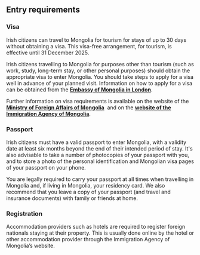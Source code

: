 ## Entry requirements

### **Visa**

Irish citizens can travel to Mongolia for tourism for stays of up to 30 days without obtaining a visa. This visa-free arrangement, for tourism, is effective until 31 December 2025.

Irish citizens travelling to Mongolia for purposes other than tourism (such as work, study, long-term stay, or other personal purposes) should obtain the appropriate visa to enter Mongolia. You should take steps to apply for a visa well in advance of your planned visit. Information on how to apply for a visa can be obtained from the [**Embassy of Mongolia in London**](https://en.embassyofmongolia.co.uk/).

Further information on visa requirements is available on the website of the [**Ministry of Foreign Affairs of Mongolia**](https://en.consul.mn/visa/c/82)  and on the [**website of the Immigration Agency of Mongolia**](https://immigration.gov.mn/en/).

### Passport

Irish citizens must have a valid passport to enter Mongolia, with a validity date at least six months beyond the end of their intended period of stay. It's also advisable to take a number of photocopies of your passport with you, and to store a photo of the personal identification and Mongolian visa pages of your passport on your phone.

You are legally required to carry your passport at all times when travelling in Mongolia and, if living in Mongolia, your residency card. We also recommend that you leave a copy of your passport (and travel and insurance documents) with family or friends at home.

### **Registration**

Accommodation providers such as hotels are required to register foreign nationals staying at their property. This is usually done online by the hotel or other accommodation provider through the Immigration Agency of Mongolia’s website.